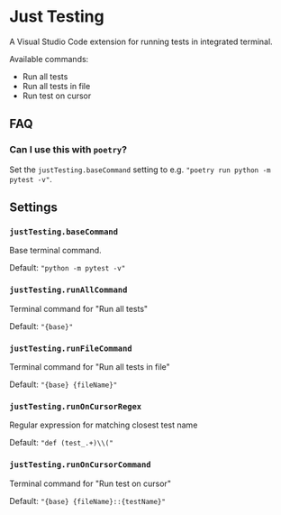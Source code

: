 # Just Testing

A Visual Studio Code extension for running tests in integrated terminal.

Available commands:

- Run all tests
- Run all tests in file
- Run test on cursor

## FAQ

### Can I use this with `poetry`?

Set the `justTesting.baseCommand` setting to e.g. `"poetry run python -m pytest -v"`.

## Settings

### `justTesting.baseCommand`

Base terminal command.

Default: `"python -m pytest -v"`

### `justTesting.runAllCommand`

Terminal command for "Run all tests"

Default: `"{base}"`

### `justTesting.runFileCommand`

Terminal command for "Run all tests in file"

Default: `"{base} {fileName}"`

### `justTesting.runOnCursorRegex`

Regular expression for matching closest test name

Default: `"def (test_.+)\\("`

### `justTesting.runOnCursorCommand`

Terminal command for "Run test on cursor"

Default: `"{base} {fileName}::{testName}"`
